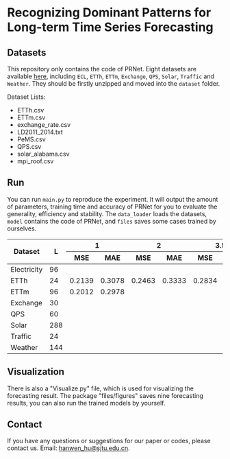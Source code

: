 # Recognizing Dominant Patterns for Long-term Time Series Forecasting

## Datasets
This repository only contains the code of PRNet. Eight datasets are available [here](https://github.com/Hanwen-Hu/Time-Series-Datasets), including `ECL`, `ETTh`, `ETTm`, `Exchange`, `QPS`, `Solar`, `Traffic` and `Weather`. They should be firstly unzipped and moved into the `dataset` folder.

Dataset Lists: 
* ETTh.csv
* ETTm.csv
* exchange_rate.csv
* LD2011_2014.txt
* PeMS.csv
* QPS.csv
* solar_alabama.csv
* mpi_roof.csv


## Run
You can run `main.py` to reproduce the experiment. It will output the amount of parameters, training time and accuracy of PRNet for you to evaluate the generality, efficiency and stability. 
The `data_loader` loads the datasets, `model` contains the code of PRNet, and `files` saves some cases trained by ourselves.

<table>
<thead>
<tr>
<th rowspan="2">Dataset</th>
<th rowspan="2">L</th>
<th colspan="2">1</th>
<th colspan="2">2</th>
<th colspan="2">3.5</th>
<th colspan="2">7.5</th>
</tr>
<tr>
<th>MSE</th><th>MAE</th>
<th>MSE</th><th>MAE</th>
<th>MSE</th><th>MAE</th>
<th>MSE</th><th>MAE</th>
</tr>
</thead>
<tbody>
<tr>
<td>Electricity</td><td>96</td>
</tr>
<tr>
<td>ETTh</td><td>24</td>
<td>0.2139</td><td>0.3078</td>
<td>0.2463</td><td>0.3333</td>
<td>0.2834</td><td>0.3643</td>
<td>0.2463</td><td>0.3333</td>
</tr>
<tr>
<td>ETTm</td><td>96</td>
<td>0.2012</td><td>0.2978</td>
</tr>
<tr>
<td>Exchange</td><td>30</td>
</tr>
<tr>
<td>QPS</td><td>60</td>
</tr>
<tr>
<td>Solar</td><td>288</td>
</tr>
<tr>
<td>Traffic</td><td>24</td>
</tr>
<tr>
<td>Weather</td><td>144</td>
</tr>
</tbody>
</table>


## Visualization
There is also a "Visualize.py" file, which is used for visualizing the forecasting result.
The package "files/figures" saves nine forecasting results, you can also run the trained models by yourself.

## Contact
If you have any questions or suggestions for our paper or codes, please contact us. Email: hanwen_hu@sjtu.edu.cn.

